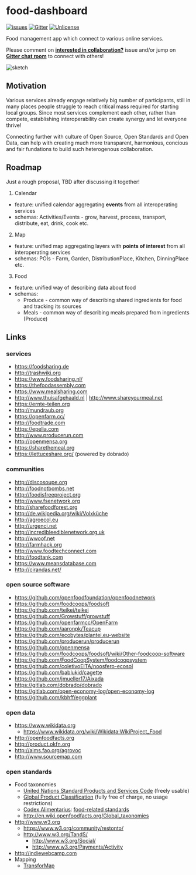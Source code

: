 # food-dashboard

[![issues](http://img.shields.io/github/issues/ouisharelabs/food-dashboard.svg?style=flat)](https://github.com/ouisharelabs/food-dashboard/issues)
[![Gitter](http://img.shields.io/badge/chat-Gitter-blue.svg?style=flat)](https://gitter.im/ouisharelabs/food-dashboard)
[![Unlicense](http://img.shields.io/badge/license-Unlicense-blue.svg?style=flat)](http://unlicense.org)

Food management app which connect to various online services.

Please comment on **[interested in collaboration?](https://github.com/ouisharelabs/food-dashboard/issues/1)** issue and/or jump on **[Gitter chat room](https://gitter.im/ouisharelabs/food-dashboard)** to connect with others!

![sketch](https://farm9.staticflickr.com/8761/17885883848_104df4e44b_c.jpg)

## Motivation

Various services already engage relatively big number of participants, still in many places people struggle to reach critical mass required for starting local groups. Since most services complement each other, rather than compete, establishing interoperability can create synergy and let everyone thrive!

Connecting further with culture of Open Source, Open Standards and Open Data, can help with creating much more transparent, harmonious, concious and fair fundations to build such heterogenous collaboration.

## Roadmap

Just a rough proposal, TBD after discussing it together!

1. Calendar
  * feature: unified calendar aggregating **events** from all interoperating services
  * schemas: Activities/Events - grow, harvest, process, transport, distribute, eat, drink, cook etc.
2. Map
  * feature: unified map aggregating layers with **points of interest** from all interoperating services
  * schemas: POIs - Farm, Garden, DistributionPlace, Kitchen, DinningPlace etc.
3. Food
  * feature: unified way of describing data about food
  * schemas:
    * Produce - common way of describing shared ingredients for food and tracking its sources
    * Meals - common way of describing meals prepared from ingredients (Produce)
 

## Links

### services
* https://foodsharing.de
* http://trashwiki.org
* https://www.foodsharing.nl/
* https://thefoodassembly.com
* https://www.mealsharing.com
* http://www.thuisafgehaald.nl | http://www.shareyourmeal.net
* https://ernte-teilen.org
* http://mundraub.org
* https://openfarm.cc/
* http://foodtrade.com
* https://epelia.com
* http://www.producerun.com
* http://openmensa.org
* https://sharethemeal.org
* https://lettuceshare.org/ (powered by dobrado)

### communities
* http://discosoupe.org
* http://foodnotbombs.net
* http://foodisfreeproject.org
* http://www.fsenetwork.org
* http://sharefoodforest.org
* http://de.wikipedia.org/wiki/Volxküche
* http://agroecol.eu
* http://urgenci.net
* http://incredibleediblenetwork.org.uk
* http://wwoof.net
* http://farmhack.org
* http://www.foodtechconnect.com
* http://foodtank.com
* https://www.meansdatabase.com
* http://cirandas.net/

### open source software
* https://github.com/openfoodfoundation/openfoodnetwork
* https://github.com/foodcoops/foodsoft
* https://github.com/teikei/teikei
* https://github.com/Growstuff/growstuff
* https://github.com/openfarmcc/OpenFarm
* https://github.com/aaronpk/Teacup
* https://github.com/ecobytes/plantei.eu-website
* https://github.com/producerun/producerun
* https://github.com/openmensa
* https://github.com/foodcoops/foodsoft/wiki/Other-foodcoop-software
* https://github.com/FoodCoopSystem/foodcoopsystem
* https://github.com/coletivoEITA/noosfero-ecosol
* https://github.com/bablukid/cagette
* https://github.com/jmueller17/Aixada
* https://gitlab.com/dobrado/dobrado
* https://gitlab.com/open-economy-log/open-economy-log
* https://github.com/kbhff/eggplant

### open data
* https://www.wikidata.org
  * https://www.wikidata.org/wiki/Wikidata:WikiProject_Food
* http://openfoodfacts.org
* http://product.okfn.org
* http://aims.fao.org/agrovoc
* http://www.sourcemap.com

### open standards
* Food taxonomies
  * [United Nations Standard Products and Services Code](https://en.wikipedia.org/wiki/UNSPSC) (freely usable)
  * [Global Product Classification](https://en.wikipedia.org/wiki/Global_Product_Classification) (fully free of charge, no usage restrictions)
  * [Codex Alimentarius](https://en.wikipedia.org/wiki/Codex_Alimentarius): [food-related standards](http://www.codexalimentarius.org/standards/list-of-standards/en/?provide=standards&orderField=fullReference&sort=asc&num1=CAC/MISC)
  * http://en.wiki.openfoodfacts.org/Global_taxonomies
* http://www.w3.org
  * https://www.w3.org/community/restonto/
  * http://www.w3.org/TandS/
    * http://www.w3.org/Social/
    * http://www.w3.org/Payments/Activity
* http://indiewebcamp.com
* Mapping
  * [TransforMap](http://wiki.openstreetmap.org/wiki/Proposed_features/TransforMap)
